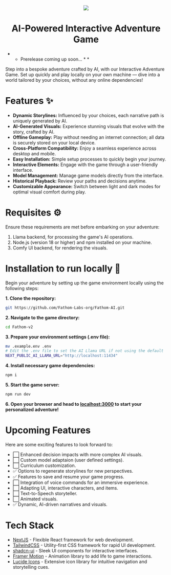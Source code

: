 <div align="center">
  <img src="ai-adventure-game-ui.gif">
</div>

<h1 align="center">
  AI-Powered Interactive Adventure Game
</h1>

<div align="center">
  
</div>


* * Prerelease coming up soon... * *



Step into a bespoke adventure crafted by AI, with our Interactive Adventure Game. Set up quickly and play locally on your own machine — dive into a world tailored by your choices, without any online dependencies!

# Features ✨

- **Dynamic Storylines:** Influenced by your choices, each narrative path is uniquely generated by AI.
- **AI-Generated Visuals:** Experience stunning visuals that evolve with the story, crafted by AI.
- **Offline Gameplay:** Play without needing an internet connection; all data is securely stored on your local device.
- **Cross-Platform Compatibility:** Enjoy a seamless experience across desktop and mobile.
- **Easy Installation:** Simple setup processes to quickly begin your journey.
- **Interactive Elements:** Engage with the game through a user-friendly interface.
- **Model Management:** Manage game models directly from the interface.
- **Historical Playback:** Review your paths and decisions anytime.
- **Customizable Appearance:** Switch between light and dark modes for optimal visual comfort during play.


# Requisites ⚙️

Ensure these requirements are met before embarking on your adventure:

1. Llama backend, for processing the game's AI operations.
2. Node.js (version 18 or higher) and npm installed on your machine.
3. Comfy UI backend, for rendering the visuals.

# Installation to run locally 📖

Begin your adventure by setting up the game environment locally using the following steps:

**1. Clone the repository:**

```bash
git https://github.com/Fathom-Labs-org/Fathom-AI.git
```

**2. Navigate to the game directory:**

```bash
cd Fathom-v2
```

**3. Prepare your environment settings (.env file):**

```bash
mv .example.env .env
# Edit the .env file to set the AI Llama URL if not using the default
NEXT_PUBLIC_AI_LLAMA_URL="http://localhost:11434"
```

**4. Install necessary game dependencies:**

```bash
npm i
```

**5. Start the game server:**

```bash
npm run dev
```

**6. Open your browser and head to [localhost:3000](http://localhost:3000) to start your personalized adventure!**

# Upcoming Features

Here are some exciting features to look forward to:
- ⬜️ Enhanced decision impacts with more complex AI visuals.
- ⬜️ Custom model adaptaion (user defined settings).
- ⬜️ Curriculum customization.
- ✅ Options to regenerate storylines for new perspectives.
- ✅ Features to save and resume your game progress.
- ⬜️ Integration of voice commands for an immersive experience.
- ⬜️ Adapting UI, interactive characters, and items.
- ⬜️ Text-to-Speech storyteller.
- ⬜️ Animated visuals.
- ✅ Dynamic, AI-driven narratives and visuals.

# Tech Stack

- [NextJS](https://nextjs.org/) - Flexible React framework for web development.
- [TailwindCSS](https://tailwindcss.com/) - Utility-first CSS framework for rapid UI development.
- [shadcn-ui](https://ui.shadcn.com/) - Sleek UI components for interactive interfaces.
- [Framer Motion](https://www.framer.com/motion/) - Animation library to add life to game interactions.
- [Lucide Icons](https://lucide.dev/) - Extensive icon library for intuitive navigation and storytelling cues.
